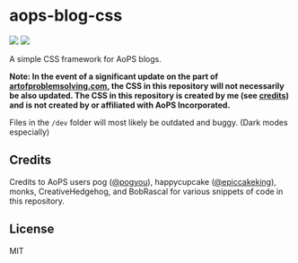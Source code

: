 # aops-blog-css
<img src="https://img.shields.io/badge/Maintained%3F-Yes-blueviolet?style=for-the-badge"> <a href="LICENSE"><img src="https://img.shields.io/badge/License-MIT-blue.svg?style=for-the-badge"></a>

A simple CSS framework for AoPS blogs.

**Note: In the event of a significant update on the part of [artofproblemsolving.com](https://www.artofproblemsolving.com), the CSS in this repository will not necessarily be also updated. The CSS in this repository is created by me (see [credits](#credits)) and is not created by or affiliated with AoPS Incorporated.**

Files in the `/dev` folder will most likely be outdated and buggy. (Dark modes especially)

## Credits 
Credits to AoPS users pog ([@pogyou](https://github.com/pogyou)), happycupcake ([@epiccakeking](https://github.com/epiccakeking)), monks, CreativeHedgehog, and BobRascal for various snippets of code in this repository.

## License
MIT
